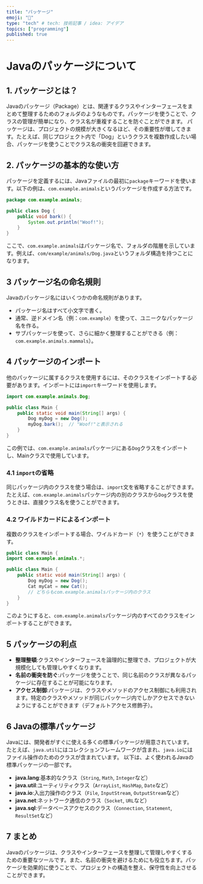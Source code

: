 ```yaml
---
title: "パッケージ"
emoji: "📑"
type: "tech" # tech: 技術記事 / idea: アイデア
topics: ["programming"]
published: true
---
```


# Javaのパッケージについて

## 1. パッケージとは？
Javaのパッケージ（Package）とは、関連するクラスやインターフェースをまとめて整理するためのフォルダのようなものです。パッケージを使うことで、クラスの管理が簡単になり、クラス名が重複することを防ぐことができます。
パッケージは、プロジェクトの規模が大きくなるほど、その重要性が増してきます。たとえば、同じプロジェクト内で「Dog」というクラスを複数作成したい場合、パッケージを使うことでクラス名の衝突を回避できます。

## 2. パッケージの基本的な使い方
パッケージを定義するには、Javaファイルの最初に`package`キーワードを使います。以下の例は、`com.example.animals`というパッケージを作成する方法です。
```java
package com.example.animals;

public class Dog {
    public void bark() {
        System.out.println("Woof!");
    }
}
```
ここで、`com.example.animals`はパッケージ名で、フォルダの階層を示しています。例えば、`com/example/animals/Dog.java`というフォルダ構造を持つことになります。

## 3 パッケージ名の命名規則
Javaのパッケージ名にはいくつかの命名規則があります。

- パッケージ名はすべて小文字で書く。
- 通常、逆ドメイン名（例：`com.example`）を使って、ユニークなパッケージ名を作る。
- サブパッケージを使って、さらに細かく整理することができる（例：`com.example.animals.mammals`）。

## 4 パッケージのインポート
他のパッケージに属するクラスを使用するには、そのクラスをインポートする必要があります。インポートには`import`キーワードを使用します。
```java
import com.example.animals.Dog;

public class Main {
    public static void main(String[] args) {
        Dog myDog = new Dog();
        myDog.bark();  // "Woof!"と表示される
    }
}
```
この例では、`com.example.animals`パッケージにある`Dog`クラスをインポートし、Mainクラスで使用しています。

### 4.1 `import`の省略
同じパッケージ内のクラスを使う場合は、`import`文を省略することができます。たとえば、`com.example.animals`パッケージ内の別のクラスから`Dog`クラスを使うときは、直接クラス名を使うことができます。

### 4.2 ワイルドカードによるインポート
複数のクラスをインポートする場合、ワイルドカード（`*`）を使うことができます。
```java
public class Main {
import com.example.animals.*;

public class Main {
    public static void main(String[] args) {
        Dog myDog = new Dog();
        Cat myCat = new Cat();
        // どちらもcom.example.animalsパッケージ内のクラス
    }
}
```
このようにすると、`com.example.animals`パッケージ内のすべてのクラスをインポートすることができます。

## 5 パッケージの利点
- **整理整頓**:クラスやインターフェースを論理的に整理でき、プロジェクトが大規模化しても管理しやすくなります。
- **名前の衝突を防ぐ**:パッケージを使うことで、同じ名前のクラスが異なるパッケージに存在することが可能になります。
- **アクセス制御**:パッケージは、クラスやメソッドのアクセス制御にも利用されます。特定のクラスやメソッドが同じパッケージ内でしかアクセスできないようにすることができます（デフォルトアクセス修飾子）。

## 6 Javaの標準パッケージ
Javaには、開発者がすぐに使える多くの標準パッケージが用意されています。たとえば、`java.util`にはコレクションフレームワークが含まれ、`java.io`にはファイル操作のためのクラスが含まれています。
以下は、よく使われるJavaの標準パッケージの一部です。

- **java.lang**:基本的なクラス（`String`, `Math`, `Integer`など）
- **java.util**:ユーティリティクラス（`ArrayList`, `HashMap`, `Date`など）
- **java.io**:入出力操作のクラス（`File`, `InputStream`, `OutputStream`など）
- **java.net**:ネットワーク通信のクラス（`Socket`, `URL`など）
- **java.sql**:データベースアクセスのクラス（`Connection`, `Statement`, `ResultSet`など）

## 7 まとめ
Javaのパッケージは、クラスやインターフェースを整理して管理しやすくするための重要なツールです。また、名前の衝突を避けるためにも役立ちます。パッケージを効果的に使うことで、プロジェクトの構造を整え、保守性を向上させることができます。
